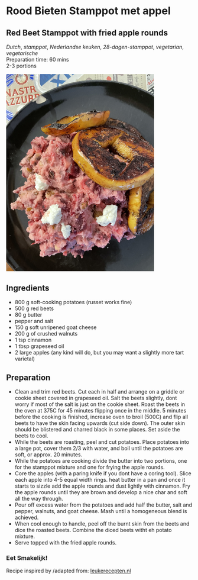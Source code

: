 # Rood Bieten Stamppot met appel
## Red Beet Stamppot with fried apple rounds
_Dutch_, _stamppot_, _Nederlandse keuken_, _28-dagen-stamppot_, _vegetarian_, _vegetarische_  
Preparation time: 60 mins  
2-3 portions  

<img src="images/dag-13_bieten-stamppot.JPG" width="400">  

## Ingredients
* 800 g soft-cooking potatoes (russet works fine)
* 500 g red beets
* 80 g butter
* pepper and salt 
* 150 g soft unripened goat cheese
* 200 g of crushed walnuts
* 1 tsp cinnamon 
* 1 tbsp grapeseed oil
* 2 large apples (any kind will do, but you may want a slightly more tart varietal)

## Preparation
* Clean and trim red beets. Cut each in half and arrange on a griddle or cookie sheet covered in grapeseed oil. Salt the beets slightly, dont worry if most of the salt is just on the cookie sheet. Roast the beets in the oven at 375C for 45 minutes flipping once in the middle. 5 minutes before the cooking is finished, increase oven to broil (500C) and flip all beets to have the  skin facing upwards (cut side down). The outer skin should be blistered and charred black in some places. Set aside the beets to cool.
* While the beets are roasting, peel and cut potatoes. Place potatoes into a large pot, cover them 2/3 with water, and boil until the potatoes are soft, or approx. 20 minutes. 
* While the potatoes are cooking divide the butter into two portions, one for the stamppot mixture and one for frying the apple rounds.
* Core the apples (with a paring knife if you dont have a coring tool). Slice each apple into 4-5 equal width rings. heat butter in a pan and once it starts to sizzle add the apple rounds and dust lightly with cinnamon. Fry the apple rounds until they are brown and develop a nice char and soft all the way through.
* Pour off excess water from the potatoes and add half the butter, salt and pepper, walnuts, and goat cheese. Mash until a homogeneous blend is achieved.
* When cool enough to handle, peel off the burnt skin from the beets and dice the roasted beets. Combine the diced beets witht eh potato mixture. 
* Serve topped with the fried apple rounds.

### Eet Smakelijk! 
Recipe inspired by /adapted from: [leukerecepten.nl](https://www.leukerecepten.nl/recepten/bietenstamppot/)